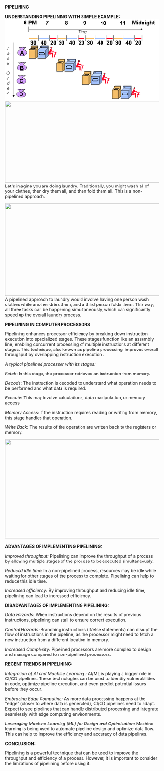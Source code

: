**PIPELINING**

**UNDERSTANDING PIPELINING WITH SIMPLE EXAMPLE:**
![Laundry](laundry1.gif)
<img src="media/image1.gif" style="width:5.26042in;height:2.77061in" />Let's
imagine you are doing laundry. Traditionally, you might wash all of your
clothes, then dry them all, and then fold them all. This is a
non-pipelined approach.

<img src="media/image2.gif" style="width:5.94792in;height:3.14583in" />A
pipelined approach to laundry would involve having one person wash
clothes while another dries them, and a third person folds them. This
way, all three tasks can be happening simultaneously, which can
significantly speed up the overall laundry process.

**PIPELINING IN COMPUTER PROCESSORS**

Pipelining enhances processor efficiency by breaking down instruction
execution into specialized stages. These stages function like an
assembly line, enabling concurrent processing of multiple instructions
at different stages. This technique, also known as pipeline processing,
improves overall throughput by overlapping instruction execution .

*A typical pipelined processor with its stages:*

*Fetch*: In this stage, the processor retrieves an instruction from
memory.

*Decode*: The instruction is decoded to understand what operation needs
to be performed and what data is required.

*Execute*: This may involve calculations, data manipulation, or memory
access.

*Memory Access*: If the instruction requires reading or writing from
memory, this stage handles that operation.

*Write Back*: The results of the operation are written back to the
registers or memory.

<img src="media/image3.jpeg" style="width:6.26087in;height:3.38261in" />

**ADVANTAGES OF IMPLEMENTING PIPELINING:**

*Improved throughput:* Pipelining can improve the throughput of a
process by allowing multiple stages of the process to be executed
simultaneously.

*Reduced idle time*: In a non-pipelined process, resources may be idle
while waiting for other stages of the process to complete. Pipelining
can help to reduce this idle time.

*Increased efficiency:* By improving throughput and reducing idle time,
pipelining can lead to increased efficiency.

**DISADVANTAGES OF IMPLEMENTING PIPELINING:**

*Data Hazards:* When instructions depend on the results of previous
instructions, pipelining can stall to ensure correct execution.

*Control Hazards:* Branching instructions (if/else statements) can
disrupt the flow of instructions in the pipeline, as the processor might
need to fetch a new instruction from a different location in memory.

*Increased Complexity:* Pipelined processors are more complex to design
and manage compared to non-pipelined processors.

**RECENT TRENDS IN PIPELINING:**

*Integration of AI and Machine Learning :* AI/ML is playing a bigger
role in CI/CD pipelines. These technologies can be used to identify
vulnerabilities in code, optimize pipeline execution, and even predict
potential issues before they occur.

*Embracing Edge Computing:* As more data processing happens at the
"edge" (closer to where data is generated), CI/CD pipelines need to
adapt. Expect to see pipelines that can handle distributed processing
and integrate seamlessly with edge computing environments.

*Leveraging Machine Learning (ML) for Design and Optimization:* Machine
learning is being used to automate pipeline design and optimize data
flow. This can help to improve the efficiency and accuracy of data
pipelines.

**CONCLUSION:**

Pipelining is a powerful technique that can be used to improve the
throughput and efficiency of a process. However, it is important to
consider the limitations of pipelining before using it.
